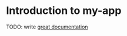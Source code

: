 # Introduction to my-app

TODO: write [great documentation](https://jacobian.org/writing/what-to-write/)
